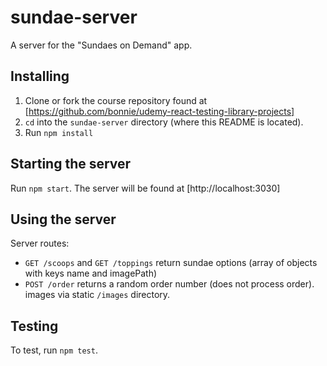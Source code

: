 # sundae-server

A server for the "Sundaes on Demand" app.

## Installing

1. Clone or fork the course repository found at [https://github.com/bonnie/udemy-react-testing-library-projects]
2. `cd` into the `sundae-server` directory (where this README is located).
3. Run `npm install`

## Starting the server

Run `npm start`. The server will be found at [http://localhost:3030]

## Using the server

Server routes:

* `GET /scoops` and `GET /toppings` return sundae options (array of objects with keys name and imagePath)
* `POST /order` returns a random order number (does not process order).
images via static `/images` directory.

## Testing

To test, run `npm test`.
